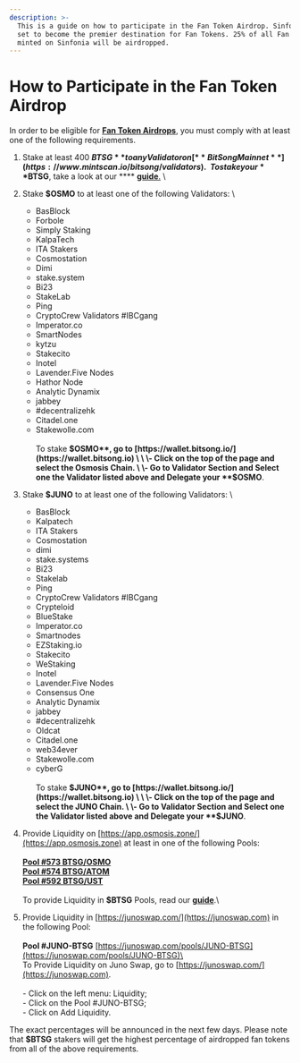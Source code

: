 ```yaml
---
description: >-
  This is a guide on how to participate in the Fan Token Airdrop. Sinfonia is
  set to become the premier destination for Fan Tokens. 25% of all Fan Tokens
  minted on Sinfonia will be airdropped.
---
```


# How to Participate in the Fan Token Airdrop

In order to be eligible for [**Fan Token Airdrops**](https://bitsong.io/airdrop/), you must comply with at least one of the following requirements.

1. Stake at least 400 **$BTSG** to any Validator on [**BitSong Mainnet**](https://www.mintscan.io/bitsong/validators). \
   \
   To stake your **$BTSG**, take a look at our **** [**guide**.](how-to-stake-usdbtsg.md) \

2. Stake **$OSMO** to at least one of the following Validators: \

   * BasBlock
   * Forbole
   * Simply Staking
   * KalpaTech
   * ITA Stakers
   * Cosmostation
   * Dimi
   * stake.system
   * Bi23
   * StakeLab
   * Ping
   * CryptoCrew Validators #IBCgang
   * Imperator.co
   * SmartNodes
   * kytzu
   * Stakecito
   * Inotel
   * Lavender.Five Nodes
   * Hathor Node
   * Analytic Dynamix
   * jabbey
   * \#decentralizehk
   * Citadel.one
   * Stakewolle.com\
     \
     To stake **$OSMO**, go to [https://wallet.bitsong.io/](https://wallet.bitsong.io) \
     \
     \- Click on the top of the page and select the Osmosis Chain. \
     \- Go to Validator Section and Select one the Validator listed above and Delegate your **$OSMO**.&#x20;
3. Stake **$JUNO** to at least one of the following Validators: \

   * BasBlock
   * Kalpatech
   * ITA Stakers
   * Cosmostation
   * dimi
   * stake.systems
   * Bi23
   * Stakelab
   * Ping
   * CryptoCrew Validators #IBCgang
   * Crypteloid
   * BlueStake
   * Imperator.co
   * Smartnodes
   * EZStaking.io
   * Stakecito
   * WeStaking
   * Inotel
   * Lavender.Five Nodes
   * Consensus One
   * Analytic Dynamix
   * jabbey
   * \#decentralizehk
   * Oldcat
   * Citadel.one
   * web34ever
   * Stakewolle.com
   * cyberG\
     \
     To stake **$JUNO**, go to [https://wallet.bitsong.io/](https://wallet.bitsong.io) \
     \
     \- Click on the top of the page and select the JUNO Chain. \
     \- Go to Validator Section and Select one the Validator listed above and Delegate your **$JUNO**.&#x20;
4. Provide Liquidity on [https://app.osmosis.zone/](https://app.osmosis.zone) at least in one of the following Pools:\
   \
   [**Pool #573 BTSG/OSMO**](https://app.osmosis.zone/pool/573)\
   [**Pool #574 BTSG/ATOM**](https://app.osmosis.zone/pool/574)\
   [**Pool #592 BTSG/UST**](https://app.osmosis.zone/pool/592)\
   \
   To provide Liquidity in **$BTSG** Pools, read our [**guide**](how-to-add-usdbtsg-liquidity-to-osmosis-pools.md).\

5. Provide Liquidity in [https://junoswap.com/](https://junoswap.com) in the following Pool: \
   \
   **Pool #JUNO-BTSG** [https://junoswap.com/pools/JUNO-BTSG](https://junoswap.com/pools/JUNO-BTSG)\
   \
   To Provide Liquidity on Juno Swap, go to [https://junoswap.com/](https://junoswap.com). \
   \
   \- Click on the left menu: Liquidity;\
   \- Click on the Pool #JUNO-BTSG;\
   \- Click on Add Liquidity.\
   &#x20;

The exact percentages will be announced in the next few days. Please note that **$BTSG** stakers will get the highest percentage of airdropped fan tokens from all of the above requirements.
